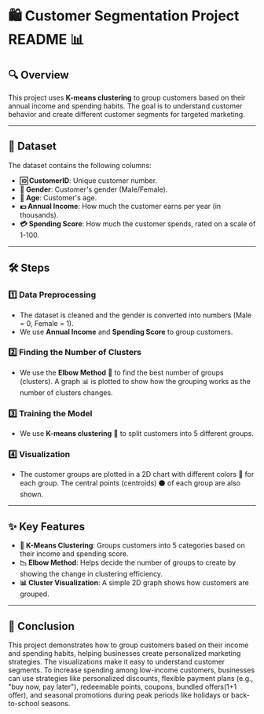# 🛍️ Customer Segmentation Project README 📊

## **🔍 Overview**

This project uses **K-means clustering** to group customers based on their annual income and spending habits. The goal is to understand customer behavior and create different customer segments for targeted marketing.

---

## **📑 Dataset**

The dataset contains the following columns:
- **🆔 CustomerID**: Unique customer number.
- **👤 Gender**: Customer's gender (Male/Female).
- **🎂 Age**: Customer's age.
- **💵 Annual Income**: How much the customer earns per year (in thousands).
- **💳 Spending Score**: How much the customer spends, rated on a scale of 1-100.

---

## **🛠️ Steps**

### **1️⃣ Data Preprocessing**
- The dataset is cleaned and the gender is converted into numbers (Male = 0, Female = 1).
- We use **Annual Income** and **Spending Score** to group customers.

### **2️⃣ Finding the Number of Clusters**
- We use the **Elbow Method** 📐 to find the best number of groups (clusters). A graph 📊 is plotted to show how the grouping works as the number of clusters changes.

### **3️⃣ Training the Model**
- We use **K-means clustering** 🧠 to split customers into 5 different groups.

### **4️⃣ Visualization**
- The customer groups are plotted in a 2D chart with different colors 🎨 for each group. The central points (centroids) ⚫ of each group are also shown.

---

## **✨ Key Features**
- **🔄 K-Means Clustering**: Groups customers into 5 categories based on their income and spending score.
- **📉 Elbow Method**: Helps decide the number of groups to create by showing the change in clustering efficiency.
- **📊 Cluster Visualization**: A simple 2D graph shows how customers are grouped.

---

## **🎯 Conclusion**

This project demonstrates how to group customers based on their income and spending habits, helping businesses create personalized marketing strategies. The visualizations make it easy to understand customer segments. To increase spending among low-income customers, businesses can use strategies like personalized discounts, flexible payment plans (e.g., "buy now, pay later"), redeemable points, coupons, bundled offers(1+1 offer), and seasonal promotions during peak periods like holidays or back-to-school seasons.




